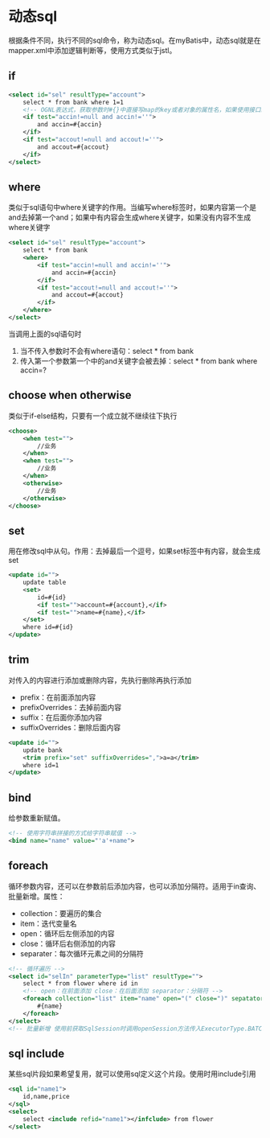 # 动态sql
根据条件不同，执行不同的sql命令，称为动态sql。在myBatis中，动态sql就是在mapper.xml中添加逻辑判断等，使用方式类似于jstl。

## if
```xml
<select id="sel" resultType="account">
    select * from bank where 1=1
    <!-- OGNL表达式，获取参数时#{}中直接写map的key或者对象的属性名，如果使用接口绑定的方式调用，则需要在函数中使用注解 -->
    <if test="accin!=null and accin!=''">
        and accin=#{accin}
    </if>
    <if test="accout!=null and accout!=''">
        and accout=#{accout}
    </if>
</select>
```

## where
类似于sql语句中where关键字的作用。当编写where标签时，如果内容第一个是and去掉第一个and；如果<where>中有内容会生成where关键字，如果没有内容不生成where关键字
```xml
<select id="sel" resultType="account">
    select * from bank
    <where>
        <if test="accin!=null and accin!=''">
            and accin=#{accin}
        </if>
        <if test="accout!=null and accout!=''">
            and accout=#{accout}
        </if>
    </where>
</select>
```
当调用上面的sql语句时
1. 当不传入参数时不会有where语句：select * from bank
2. 传入第一个参数第一个中的and关键字会被去掉：select * from bank where accin=?

## choose when otherwise
类似于if-else结构，只要有一个成立就不继续往下执行
```xml
<choose>
    <when test="">
        //业务
    </when>
    <when test="">
        //业务
    </when>
    <otherwise>
        //业务
    </otherwise>
</choose>
```

## set
用在修改sql中从句。作用：去掉最后一个逗号，如果set标签中有内容，就会生成set
```xml
<update id="">
    update table
    <set>
        id=#{id}
        <if test="">account=#{account},</if>
        <if test="">name=#{name},</if>
    </set>
    where id=#{id}
</update>
```

## trim
对传入的内容进行添加或删除内容，先执行删除再执行添加
* prefix：在前面添加内容
* prefixOverrides：去掉前面内容
* suffix：在后面你添加内容
* suffixOverrides：删除后面内容
```xml
<update id="">
    update bank
    <trim prefix="set" suffixOverrides=",">a=a</trim>
    where id=1
</update>
```

## bind
给参数重新赋值。
```xml
<!-- 使用字符串拼接的方式给字符串赋值 -->
<bind name="name" value="'a'+name">
```

## foreach
循环参数内容，还可以在参数前后添加内容，也可以添加分隔符。适用于in查询、批量新增。属性：
* collection：要遍历的集合
* item：迭代变量名
* open：循环后左侧添加的内容
* close：循环后右侧添加的内容
* separater：每次循环元素之间的分隔符
```xml
<!-- 循环遍历 -->
<select id="selIn" parameterType="list" resultType="">
    select * from flower where id in
    <!-- open：在前面添加 close：在后面添加 separator：分隔符 -->
    <foreach collection="list" item="name" open="(" close=")" sepatator=",">
        #{name}
    </foreach>
</select>
<!-- 批量新增 使用前获取SqlSession时调用openSession方法传入ExecutorType.BATCH-->
```

## sql include
某些sql片段如果希望复用，就可以使用sql定义这个片段。使用时用include引用
```xml
<sql id="name1">
    id,name,price
</sql>
<select>
    select <include refid="name1"></infclude> from flower
</select>
```